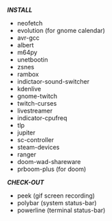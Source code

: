 ***INSTALL***    
- neofetch   
- evolution (for gnome calendar)   
- avr-gcc   
- albert   
- m64py   
- unetbootin   
- zsnes
- rambox
- indictaor-sound-switcher
- kdenlive
- gnome-twitch
- twitch-curses
- livestreamer
- indicator-cpufreq
- tlp
- jupiter
- sc-controller
- steam-devices
- ranger    
- doom-wad-shareware
- prboom-plus (for doom)
    
    
***CHECK-OUT***    
- peek (gif screen recording)
- polybar (system status-bar)
- powerline (terminal status-bar)
